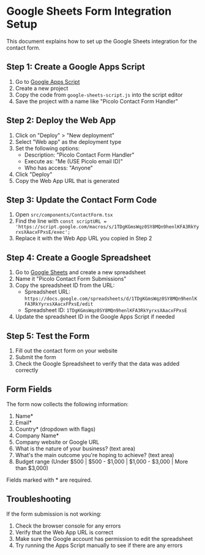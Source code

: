 # Google Sheets Form Integration Setup

This document explains how to set up the Google Sheets integration for the contact form.

## Step 1: Create a Google Apps Script

1. Go to [Google Apps Script](https://script.google.com/)
2. Create a new project
3. Copy the code from `google-sheets-script.js` into the script editor
4. Save the project with a name like "Picolo Contact Form Handler"

## Step 2: Deploy the Web App

1. Click on "Deploy" > "New deployment"
2. Select "Web app" as the deployment type
3. Set the following options:
   - Description: "Picolo Contact Form Handler"
   - Execute as: "Me (USE Picolo email ID)"
   - Who has access: "Anyone"
4. Click "Deploy"
5. Copy the Web App URL that is generated

## Step 3: Update the Contact Form Code

1. Open `src/components/ContactForm.tsx`
2. Find the line with `const scriptURL = 'https://script.google.com/macros/s/1TDgKGmsWqz0SY8MQn9henlKFA3RkYyrxsXAacxFPxsE/exec';`
3. Replace it with the Web App URL you copied in Step 2

## Step 4: Create a Google Spreadsheet

1. Go to [Google Sheets](https://sheets.google.com/) and create a new spreadsheet
2. Name it "Picolo Contact Form Submissions"
3. Copy the spreadsheet ID from the URL:
   - Spreadsheet URL: `https://docs.google.com/spreadsheets/d/1TDgKGmsWqz0SY8MQn9henlKFA3RkYyrxsXAacxFPxsE/edit`
   - Spreadsheet ID: `1TDgKGmsWqz0SY8MQn9henlKFA3RkYyrxsXAacxFPxsE`
4. Update the spreadsheet ID in the Google Apps Script if needed

## Step 5: Test the Form

1. Fill out the contact form on your website
2. Submit the form
3. Check the Google Spreadsheet to verify that the data was added correctly

## Form Fields

The form now collects the following information:

1. Name\*
2. Email\*
3. Country\* (dropdown with flags)
4. Company Name\*
5. Company website or Google URL
6. What is the nature of your business? (text area)
7. What's the main outcome you're hoping to achieve? (text area)
8. Budget range (Under $500 | $500 - $1,000 | $1,000 - $3,000 | More than $3,000)

Fields marked with \* are required.

## Troubleshooting

If the form submission is not working:

1. Check the browser console for any errors
2. Verify that the Web App URL is correct
3. Make sure the Google account has permission to edit the spreadsheet
4. Try running the Apps Script manually to see if there are any errors
